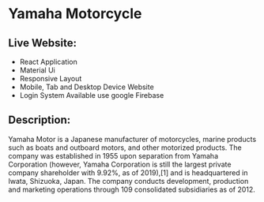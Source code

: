# Yamaha Motorcycle

<h2>Live Website: </h2>


<ul>
    <li>React Application</li>
    <li>Material Ui </li>
    <li> Responsive Layout</li>
    <li>Mobile, Tab and Desktop Device Website</li>
    <li>Login System Available use google Firebase</li>
</ul>

<h2>Description:</h2>
<p>Yamaha Motor is a Japanese manufacturer of motorcycles, marine products such as boats and outboard motors, and other
    motorized products. The company was established in 1955 upon separation from Yamaha Corporation (however, Yamaha
    Corporation is still the largest private company shareholder with 9.92%, as of 2019),[1] and is headquartered in
    Iwata, Shizuoka, Japan. The company conducts development, production and marketing operations through 109
    consolidated subsidiaries as of 2012.</p>